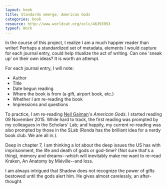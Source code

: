 ```yaml
---
layout: book
title: Standards emerge, American Gods
categories: book
resource: http://www.worldcat.org/oclc/46393953
typeof: Work
---
```


In the course of this project, I realize I am a much happier reader
than writer! Perhaps a standardized set of metadata, elements I would
capture for each journal entry, could help ritualize the act of writing.
Can one 'sneak up' on their own ideas? It is worth an attempt.

For each journal entry, I will note:

* Author
* Title
* Date begun reading
* Where the book is from (a gift, airport book, etc.)
* Whether I am re-reading the book
* Impressions and questions

To practice, I am re-reading <a href="http://dbpedia.org/resource/Neil_Gaiman" property="creator">
<span about="http://dbpedia.org/resource/Neil_Gaiman" typeof="Person" property="rdfs:label">Neil Gaiman</span></a>'s <em property="rdfs:label">American Gods</em>. I started
reading <span property="purdom:start_date" datatype="xsd:date" value="2015-11-09">09 November 2015</span>. While hard to track, the first reading was
prompted by my <span property="purdom:inspired_by" resource="entities:slab_group" >
<span about="entities:slab_group" property="rdfs:label">colleagues in the Scholars' Lab</span></span>; and happily, my current
re-reading was also prompted by those in the SLab (Ronda has the
brilliant idea for a nerdy book club. We are all in.).


Deep in chapter 7, I am thinking a lot about the deep issues the US has
with <span property="purdom:theme_of" resource="ptag:imprisonment">imprisonment</span>,
<span property="purdom:theme_of" resource="ptag:deity_lifecycle">the life and death of gods</span> or god-time? (Not sure
that's a thing),<span property="purdom:theme_of" resource="ptag:memory"> memory</span> and
<span property="purdom:theme_of" resource="ptag:dreams">dreams</span>--which will inevitably make me want to re-read <span property="purdom:desire_to" resource="http://www.worldcat.org/oclc/436030063">Kraken, An Anatomy</span> by Miéville--and <span property="purdom:theme_of" resource="ptag:loss">loss</span>.

I am always intrigued that Shadow does not recognize
the power of gifts bestowed until the gods alert him. He gives almost carelessly, an after-thought.

